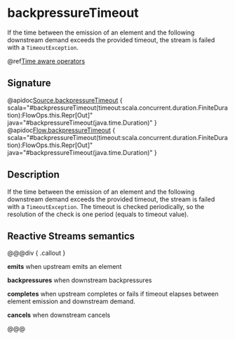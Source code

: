 # backpressureTimeout

If the time between the emission of an element and the following downstream demand exceeds the provided timeout, the stream is failed with a `TimeoutException`.

@ref[Time aware operators](../index.md#time-aware-operators)

## Signature

@apidoc[Source.backpressureTimeout](Source) { scala="#backpressureTimeout(timeout:scala.concurrent.duration.FiniteDuration):FlowOps.this.Repr[Out]" java="#backpressureTimeout(java.time.Duration)" }
@apidoc[Flow.backpressureTimeout](Flow) { scala="#backpressureTimeout(timeout:scala.concurrent.duration.FiniteDuration):FlowOps.this.Repr[Out]" java="#backpressureTimeout(java.time.Duration)" }



## Description

If the time between the emission of an element and the following downstream demand exceeds the provided timeout,
the stream is failed with a `TimeoutException`. The timeout is checked periodically, so the resolution of the
check is one period (equals to timeout value).

## Reactive Streams semantics

@@@div { .callout }

**emits** when upstream emits an element

**backpressures** when downstream backpressures

**completes** when upstream completes or fails if timeout elapses between element emission and downstream demand.

**cancels** when downstream cancels

@@@


